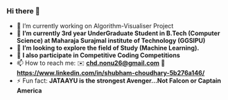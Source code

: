 ### Hi there 👋 ###

- 🔭 I’m currently working on Algorithm-Visualiser Project
- 🌱 **I’m currently 3rd year UnderGraduate Student in B.Tech (Computer Science) at Maharaja Surajmal institute of Technology (GGSIPU)**
- 🌻 **I’m looking to explore the field of Study (Machine Learning).**
- 🤔 **I also participate in Competitive Coding Competitions**
- 📫 How to reach me:  ✉️ **chd.nonu26@gmail.com**  👔 **https://www.linkedin.com/in/shubham-choudhary-5b276a146/**
- ⚡ Fun fact: **JATAAYU is the strongest Avenger...Not Falcon or Captain America**

